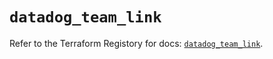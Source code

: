 # `datadog_team_link`

Refer to the Terraform Registory for docs: [`datadog_team_link`](https://registry.terraform.io/providers/datadog/datadog/3.34.0/docs/resources/team_link).
